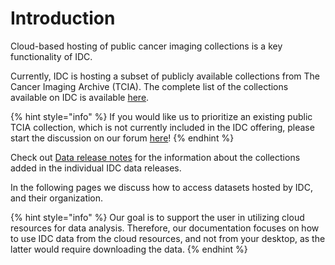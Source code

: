 # Introduction

Cloud-based hosting of public cancer imaging collections is a key functionality of IDC.

Currently, IDC is hosting a subset of publicly available collections from The Cancer Imaging Archive \(TCIA\). The complete list of the collections available on IDC is available [here](https://idc-testing.appspot.com/collections/).

{% hint style="info" %}
If you would like us to prioritize an existing public TCIA collection, which is not currently included in the IDC offering, please start the discussion on our forum [here](https://discourse.canceridc.dev/c/data/8)!
{% endhint %}

Check out [Data release notes](data-release-notes.md) for the information about the collections added in the individual IDC data releases.

In the following pages we discuss how to access datasets hosted by IDC, and their organization.

{% hint style="info" %}
Our goal is to support the user in utilizing cloud resources for data analysis. Therefore, our documentation focuses on how to use IDC data from the cloud resources, and not from your desktop, as the latter would require downloading the data.
{% endhint %}


